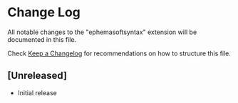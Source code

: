 # Change Log

All notable changes to the "ephemasoftsyntax" extension will be documented in this file.

Check [Keep a Changelog](http://keepachangelog.com/) for recommendations on how to structure this file.

## [Unreleased]

- Initial release